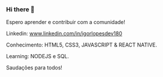 ### Hi there 👋

Espero aprender e contribuir com a comunidade!

Linkedin: www.linkedin.com/in/igorlopesdev180

Conhecimento: HTML5, CSS3, JAVASCRIPT & REACT NATIVE.

Learning: NODEJS e SQL.


Saudações para todos!



<!--
**idlopesdev54/idlopesdev54** is a ✨ _special_ ✨ repository because its `README.md` (this file) appears on your GitHub profile.

Here are some ideas to get you started:

- 🔭 I’m currently working on ...
- 🌱 I’m currently learning ...
- 👯 I’m looking to collaborate on ...
- 🤔 I’m looking for help with ...
- 💬 Ask me about ...
- 📫 How to reach me: ...
- 😄 Pronouns: ...
- ⚡ Fun fact: ...
-->
